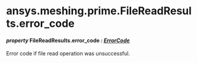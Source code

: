 # ansys.meshing.prime.FileReadResults.error_code



#### *property* FileReadResults.error_code *: [ErrorCode](ansys.meshing.prime.ErrorCode.md#ansys.meshing.prime.ErrorCode)*

Error code if file read operation was unsuccessful.

<!-- !! processed by numpydoc !! -->
